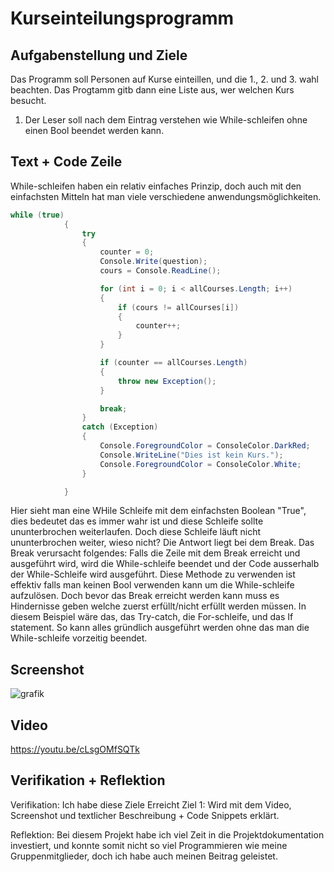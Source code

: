 # Kurseinteilungsprogramm

## Aufgabenstellung und Ziele

Das Programm soll Personen auf Kurse einteillen, und die 1., 2. und 3. wahl beachten. Das Progtamm gitb dann eine Liste aus, wer welchen Kurs besucht.

1. Der Leser soll nach dem Eintrag verstehen wie While-schleifen ohne einen Bool beendet werden kann.

## Text + Code Zeile
While-schleifen haben ein relativ einfaches Prinzip, doch auch mit den einfachsten Mitteln hat man viele verschiedene anwendungsmöglichkeiten.
```csharp
while (true)
            {
                try
                {
                    counter = 0;
                    Console.Write(question);
                    cours = Console.ReadLine();

                    for (int i = 0; i < allCourses.Length; i++)
                    {
                        if (cours != allCourses[i])
                        {
                            counter++;
                        }
                    }

                    if (counter == allCourses.Length)
                    {
                        throw new Exception();
                    }

                    break;
                }
                catch (Exception)
                {
                    Console.ForegroundColor = ConsoleColor.DarkRed;
                    Console.WriteLine("Dies ist kein Kurs.");
                    Console.ForegroundColor = ConsoleColor.White;
                }

            }
```
Hier sieht man eine WHile Schleife mit dem einfachsten Boolean "True", dies bedeutet das es immer wahr ist und diese Schleife sollte ununterbrochen weiterlaufen.
Doch diese Schleife läuft nicht ununterbrochen weiter, wieso nicht? Die Antwort liegt bei dem Break. Das Break verursacht folgendes: Falls die Zeile mit dem Break erreicht und ausgeführt wird, wird die While-schleife beendet und der Code ausserhalb der While-Schleife wird ausgeführt. Diese Methode zu verwenden ist effektiv falls man keinen Bool verwenden kann um die While-schleife aufzulösen. Doch bevor das Break erreicht werden kann muss es Hindernisse geben welche zuerst erfüllt/nicht erfüllt werden müssen. In diesem Beispiel wäre das, das Try-catch, die For-schleife, und das If statement. So kann alles gründlich ausgeführt werden ohne das man die While-schleife vorzeitig beendet.

## Screenshot
![grafik](https://user-images.githubusercontent.com/89130485/142179644-1a0593ac-5f6d-4b20-9ed8-05366dca2577.png)

## Video
https://youtu.be/cLsgOMfSQTk

## Verifikation + Reflektion
Verifikation:
Ich habe diese Ziele Erreicht
Ziel 1: Wird mit dem Video, Screenshot und textlicher Beschreibung + Code Snippets erklärt.

Reflektion:
Bei diesem Projekt habe ich viel Zeit in die Projektdokumentation investiert, und konnte somit nicht so viel Programmieren wie meine Gruppenmitglieder, doch ich habe auch meinen Beitrag geleistet.
